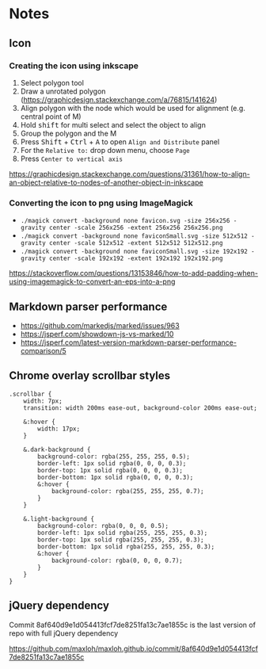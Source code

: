 # Notes

## Icon

### Creating the icon using inkscape
1. Select polygon tool
2. Draw a unrotated polygon (https://graphicdesign.stackexchange.com/a/76815/141624)
3. Align polygon with the node which would be used for alignment (e.g. central point of M)
4. Hold <kbd>shift</kbd> for multi select and select the object to align
5. Group the polygon and the M
6. Press <kbd>Shift</kbd> + <kbd>Ctrl</kbd> + <kbd>A</kbd> to open `Align and Distribute` panel
7. For the `Relative to:` drop down menu, choose `Page`
8. Press `Center to vertical axis`

<https://graphicdesign.stackexchange.com/questions/31361/how-to-align-an-object-relative-to-nodes-of-another-object-in-inkscape>

### Converting the icon to png using ImageMagick

- `./magick convert -background none favicon.svg -size 256x256 -gravity center -scale 256x256 -extent 256x256 256x256.png`
- `./magick convert -background none faviconSmall.svg -size 512x512 -gravity center -scale 512x512 -extent 512x512 512x512.png`
- `./magick convert -background none faviconSmall.svg -size 192x192 -gravity center -scale 192x192 -extent 192x192 192x192.png`

<https://stackoverflow.com/questions/13153846/how-to-add-padding-when-using-imagemagick-to-convert-an-eps-into-a-png>

## Markdown parser performance

- <https://github.com/markedjs/marked/issues/963>
- <https://jsperf.com/showdown-js-vs-marked/10>
- <https://jsperf.com/latest-version-markdown-parser-performance-comparison/5>

## Chrome overlay scrollbar styles
```
.scrollbar {
    width: 7px;
    transition: width 200ms ease-out, background-color 200ms ease-out;

    &:hover {
        width: 17px;
    }

    &.dark-background {
        background-color: rgba(255, 255, 255, 0.5);
        border-left: 1px solid rgba(0, 0, 0, 0.3);
        border-top: 1px solid rgba(0, 0, 0, 0.3);
        border-bottom: 1px solid rgba(0, 0, 0, 0.3);
        &:hover {
            background-color: rgba(255, 255, 255, 0.7);
        }
    }

    &.light-background {
        background-color: rgba(0, 0, 0, 0.5);
        border-left: 1px solid rgba(255, 255, 255, 0.3);
        border-top: 1px solid rgba(255, 255, 255, 0.3);
        border-bottom: 1px solid rgba(255, 255, 255, 0.3);
        &:hover {
            background-color: rgba(0, 0, 0, 0.7);
        }
    }
}
```

## jQuery dependency

Commit 8af640d9e1d054413fcf7de8251fa13c7ae1855c is the last version of repo with full jQuery dependency

https://github.com/maxloh/maxloh.github.io/commit/8af640d9e1d054413fcf7de8251fa13c7ae1855c
